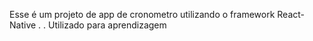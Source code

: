Esse é um projeto de app de cronometro utilizando o framework React-Native
.
.
Utilizado para aprendizagem 